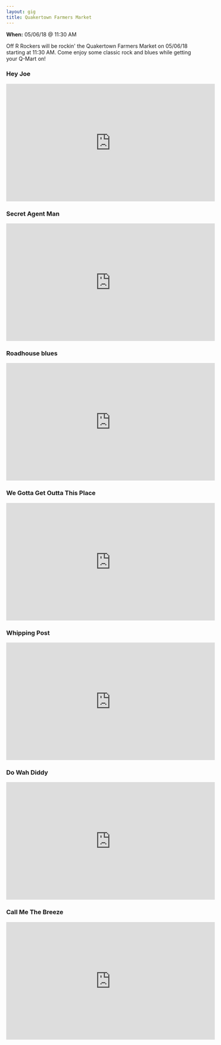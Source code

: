 ```yaml
---
layout: gig
title: Quakertown Farmers Market
---
```

**When:** 05/06/18 @ 11:30 AM

Off R Rockers will be rockin' the Quakertown Farmers Market on 05/06/18 starting at 11:30 AM. Come enjoy some classic rock and blues while getting your Q-Mart on!

### Hey Joe
<iframe width="560" height="315" src="https://www.youtube.com/embed/ZbjBxue_0PQ" frameborder="0" allow="autoplay; encrypted-media" allowfullscreen></iframe>

### Secret Agent Man
<iframe width="560" height="315" src="https://www.youtube.com/embed/2khR2CEEGcU" frameborder="0" allow="autoplay; encrypted-media" allowfullscreen></iframe>

### Roadhouse blues
<iframe width="560" height="315" src="https://www.youtube.com/embed/eDnkzZWdF9w" frameborder="0" allow="autoplay; encrypted-media" allowfullscreen></iframe>

### We Gotta Get Outta This Place
<iframe width="560" height="315" src="https://www.youtube.com/embed/yojDEf8pvJ4" frameborder="0" allow="autoplay; encrypted-media" allowfullscreen></iframe>

### Whipping Post
<iframe width="560" height="315" src="https://www.youtube.com/embed/1ZtyxPGs-os" frameborder="0" allow="autoplay; encrypted-media" allowfullscreen></iframe>

### Do Wah Diddy
<iframe width="560" height="315" src="https://www.youtube.com/embed/JXueMyFrZxg" frameborder="0" allow="autoplay; encrypted-media" allowfullscreen></iframe>

### Call Me The Breeze
<iframe width="560" height="315" src="https://www.youtube.com/embed/8-618jsJIE4" frameborder="0" allow="autoplay; encrypted-media" allowfullscreen></iframe>
